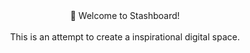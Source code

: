 <br>
<br>
<p align="center">
💾 Welcome to Stashboard!<br>
<br>
This is an attempt to create a inspirational digital space.
</p>

